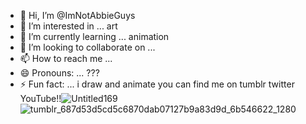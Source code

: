 - 👋 Hi, I’m @ImNotAbbieGuys
- 👀 I’m interested in ... art
- 🌱 I’m currently learning ... animation
- 💞️ I’m looking to collaborate on ...
- 📫 How to reach me ... 
- 😄 Pronouns: ... ???
- ⚡ Fun fact: ... i draw and animate you can find me on tumblr twitter YouTube!!![Untitled169](https://github.com/ImNotAbbieGuys/ImNotAbbieGuys/assets/166914448/a9d82026-de0f-4a13-bab3-63a062629822)
![tumblr_687d53d5cd5c6870dab07127b9a83d9d_6b546622_1280](https://github.com/ImNotAbbieGuys/ImNotAbbieGuys/assets/166914448/db57d0d3-3827-4196-ba84-0047819c018c)


<!---
ImNotAbbieGuys/ImNotAbbieGuys is a ✨ special ✨ repository because its `README.md` (this file) appears on your GitHub profile.
You can click the Preview link to take a look at your changes.
--->

